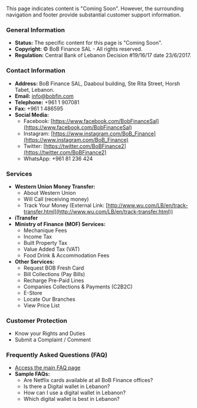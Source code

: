 This page indicates content is "Coming Soon". However, the surrounding navigation and footer provide substantial customer support information.

### General Information

*   **Status:** The specific content for this page is "Coming Soon".
*   **Copyright:** © BoB Finance SAL - All rights reserved.
*   **Regulation:** Central Bank of Lebanon Decision #19/16/17 date 23/6/2017.

### Contact Information

*   **Address:** BoB Finance SAL, Daaboul building, Ste Rita Street, Horsh Tabet, Lebanon.
*   **Email:** info@bobfin.com
*   **Telephone:** +961 1 907081
*   **Fax:** +961 1 486595
*   **Social Media:**
    *   Facebook: [https://www.facebook.com/BobFinanceSal](https://www.facebook.com/BobFinanceSal)
    *   Instagram: [https://www.instagram.com/BoB_Finance](https://www.instagram.com/BoB_Finance)
    *   Twitter: [https://twitter.com/BoBFinance2](https://twitter.com/BoBFinance2)
    *   WhatsApp: +961 81 236 424

### Services

*   **Western Union Money Transfer:**
    *   About Western Union
    *   Will Call (receiving money)
    *   Track Your Money (External Link: [http://www.wu.com/LB/en/track-transfer.html](http://www.wu.com/LB/en/track-transfer.html))
*   **iTransfer**
*   **Ministry of Finance (MOF) Services:**
    *   Mechanique Fees
    *   Income Tax
    *   Built Property Tax
    *   Value Added Tax (VAT)
    *   Food Drink & Accommodation Fees
*   **Other Services:**
    *   Request BOB Fresh Card
    *   Bill Collections (Pay Bills)
    *   Recharge Pre-Paid Lines
    *   Companies Collections & Payments (C2B2C)
    *   E-Store
    *   Locate Our Branches
    *   View Price List

### Customer Protection

*   Know your Rights and Duties
*   Submit a Complaint / Comment

### Frequently Asked Questions (FAQ)

*   [Access the main FAQ page](https://www.bob-finance.com/Inside/FAQ)
*   **Sample FAQs:**
    *   Are Netflix cards available at all BoB Finance offices?
    *   Is there a Digital wallet in Lebanon?
    *   How can I use a digital wallet in Lebanon?
    *   Which digital wallet is best in Lebanon?